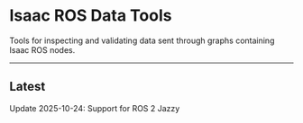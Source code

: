 # Isaac ROS Data Tools

Tools for inspecting and validating data sent through graphs containing Isaac ROS nodes.

---

## Latest

Update 2025-10-24: Support for ROS 2 Jazzy
